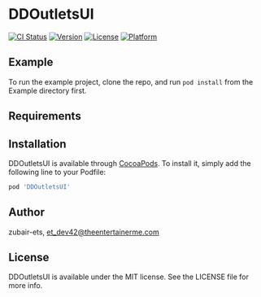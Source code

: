 # DDOutletsUI

[![CI Status](https://img.shields.io/travis/zubair-ets/DDOutletsUI.svg?style=flat)](https://travis-ci.org/zubair-ets/DDOutletsUI)
[![Version](https://img.shields.io/cocoapods/v/DDOutletsUI.svg?style=flat)](https://cocoapods.org/pods/DDOutletsUI)
[![License](https://img.shields.io/cocoapods/l/DDOutletsUI.svg?style=flat)](https://cocoapods.org/pods/DDOutletsUI)
[![Platform](https://img.shields.io/cocoapods/p/DDOutletsUI.svg?style=flat)](https://cocoapods.org/pods/DDOutletsUI)

## Example

To run the example project, clone the repo, and run `pod install` from the Example directory first.

## Requirements

## Installation

DDOutletsUI is available through [CocoaPods](https://cocoapods.org). To install
it, simply add the following line to your Podfile:

```ruby
pod 'DDOutletsUI'
```

## Author

zubair-ets, et_dev42@theentertainerme.com

## License

DDOutletsUI is available under the MIT license. See the LICENSE file for more info.
